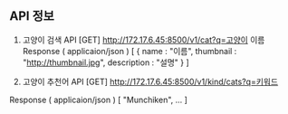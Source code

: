 ## API 정보

1. 고양이 검색 API
[GET] http://172.17.6.45:8500/v1/cat?q=고양이 이름
Response ( applicaion/json )
[
    {
        name : "이름",
        thumbnail : "http://thumbnail.jpg",
        description : "설명"
    }
]

2. 고양이 추천어 API
[GET] http://172.17.6.45:8500/v1/kind/cats?q=키워드

Response ( applicaion/json )
[
    "Munchiken",
    ...
]
